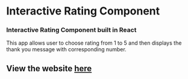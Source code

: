 # Interactive Rating Component

### Interactive Rating Component built in React

This app allows user to choose rating from 1 to 5 and then displays the thank you message with corresponding number.

## View the website [here](https://alexchachkhiani.github.io/interactive-rating-component/)

